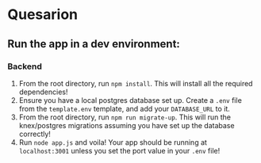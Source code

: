 # Quesarion

## Run the app in a dev environment:

### Backend

1. From the root directory, run `npm install`. This will install all the required dependencies!
2. Ensure you have a local postgres database set up. Create a `.env` file from the `template.env` template, and add your `DATABASE_URL` to it.
3. From the root directory, run `npm run migrate-up`. This will run the knex/postgres migrations assuming you have set up the database correctly!
4. Run `node app.js` and voila! Your app should be running at `localhost:3001` unless you set the port value in your `.env` file!
